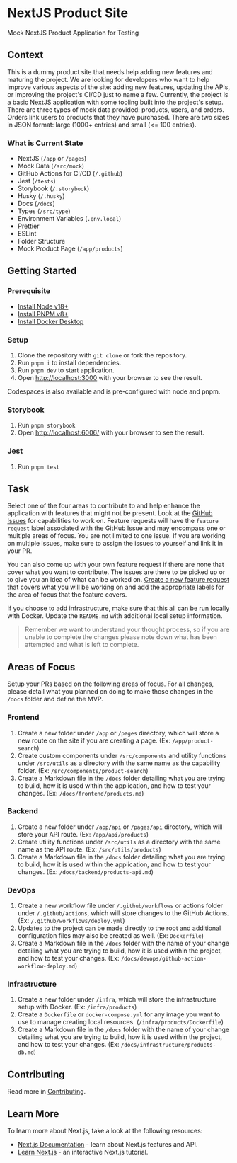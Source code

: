 # NextJS Product Site

Mock NextJS Product Application for Testing

## Context

This is a dummy product site that needs help adding new features and maturing the project. We are looking for developers who want to help improve various aspects of the site: adding new features, updating the APIs, or improving the project's CI/CD just to name a few. Currently, the project is a basic NextJS application with some tooling built into the project's setup. There are three types of mock data provided: products, users, and orders. Orders link users to products that they have purchased. There are two sizes in JSON format: large (1000+ entries) and small (<= 100 entries).

### What is Current State

- NextJS (`/app` or `/pages`)
- Mock Data (`/src/mock`)
- GitHub Actions for CI/CD (`/.github`)
- Jest (`/tests`)
- Storybook (`/.storybook`)
- Husky (`/.husky`)
- Docs (`/docs`)
- Types (`/src/type`)
- Environment Variables (`.env.local`)
- Prettier
- ESLint
- Folder Structure
- Mock Product Page (`/app/products`)

## Getting Started

### Prerequisite

- [Install Node v18+](https://nodejs.org/en/learn/getting-started/how-to-install-nodejs)
- [Install PNPM v8+](https://pnpm.io/installation)
- [Install Docker Desktop](https://www.docker.com/products/docker-desktop)

### Setup

1. Clone the repository with `git clone` or fork the repository.
2. Run `pnpm i` to install dependencies.
3. Run `pnpm dev` to start application.
4. Open [http://localhost:3000](http://localhost:3000) with your browser to see the result.

Codespaces is also available and is pre-configured with node and pnpm.

### Storybook

1. Run `pnpm storybook`
2. Open [http://localhost:6006/](http://localhost:6006/) with your browser to see the result.

### Jest

1. Run `pnpm test`

## Task

Select one of the four areas to contribute to and help enhance the application with features that might not be present. Look at the [GitHub Issues](https://github.com/jhanke00/next-product-site/issues) for capabilities to work on. Feature requests will have the `feature request` label associated with the GitHub Issue and may encompass one or multiple areas of focus. You are not limited to one issue. If you are working on multiple issues, make sure to assign the issues to yourself and link it in your PR.

You can also come up with your own feature request if there are none that cover what you want to contribute. The issues are there to be picked up or to give you an idea of what can be worked on. [Create a new feature request](https://github.com/jhanke00/next-product-site/issues/new?assignees=&labels=feature+request&projects=&template=FEATURE_REQUEST.yml&title=%5BNew+Feature%5D%3A+) that covers what you will be working on and add the appropriate labels for the area of focus that the feature covers.

If you choose to add infrastructure, make sure that this all can be run locally with Docker. Update the `README.md` with additional local setup information.

> Remember we want to understand your thought process, so if you are unable to complete the changes please note down what has been attempted and what is left to complete.

## Areas of Focus

Setup your PRs based on the following areas of focus. For all changes, please detail what you planned on doing to make those changes in the `/docs` folder and define the MVP.

### Frontend

1. Create a new folder under `/app` or `/pages` directory, which will store a new route on the site if you are creating a page. (Ex: `/app/product-search`)
2. Create custom components under `/src/components` and utility functions under `/src/utils` as a directory with the same name as the capability folder. (Ex: `/src/components/product-search`)
3. Create a Markdown file in the `/docs` folder detailing what you are trying to build, how it is used within the application, and how to test your changes. (Ex: `/docs/frontend/products.md`)

### Backend

1. Create a new folder under `/app/api` or `/pages/api` directory, which will store your API route. (Ex: `/app/api/products`)
2. Create utility functions under `/src/utils` as a directory with the same name as the API route. (Ex: `/src/utils/products`)
3. Create a Markdown file in the `/docs` folder detailing what you are trying to build, how it is used within the application, and how to test your changes. (Ex: `/docs/backend/products-api.md`)

### DevOps

1. Create a new workflow file under `/.github/workflows` or actions folder under `/.github/actions`, which will store changes to the GitHub Actions. (Ex: `/.github/workflows/deploy.yml`)
2. Updates to the project can be made directly to the root and additional configuration files may also be created as well. (Ex: `Dockerfile`)
3. Create a Markdown file in the `/docs` folder with the name of your change detailing what you are trying to build, how it is used within the project, and how to test your changes. (Ex: `/docs/devops/github-action-workflow-deploy.md`)

### Infrastructure

1. Create a new folder under `/infra`, which will store the infrastructure setup with Docker. (Ex: `/infra/products`)
2. Create a `Dockerfile` or `docker-compose.yml` for any image you want to use to manage creating local resources. (`/infra/products/Dockerfile`)
3. Create a Markdown file in the `/docs` folder with the name of your change detailing what you are trying to build, how it is used within the project, and how to test your changes. (Ex: `/docs/infrastructure/products-db.md`)

## Contributing

Read more in [Contributing](./CONTRIBUTING.md).

## Learn More

To learn more about Next.js, take a look at the following resources:

- [Next.js Documentation](https://nextjs.org/docs) - learn about Next.js features and API.
- [Learn Next.js](https://nextjs.org/learn) - an interactive Next.js tutorial.
